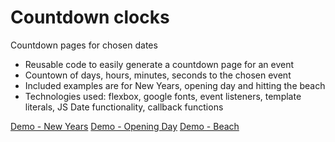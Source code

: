 # Countdown clocks

Countdown pages for chosen dates

* Reusable code to easily generate a countdown page for an event
* Countown of days, hours, minutes, seconds to the chosen event
* Included examples are for New Years, opening day and hitting the beach
* Technologies used: flexbox, google fonts, event listeners, template literals, JS Date functionality, callback functions

[Demo - New Years](https://raw.githack.com/mecramer/countdown-clock/master/index.html)
[Demo - Opening Day](https://raw.githack.com/mecramer/countdown-clock/master/opening-day.html)
[Demo - Beach](https://raw.githack.com/mecramer/countdown-clock/master/retirement.html)
